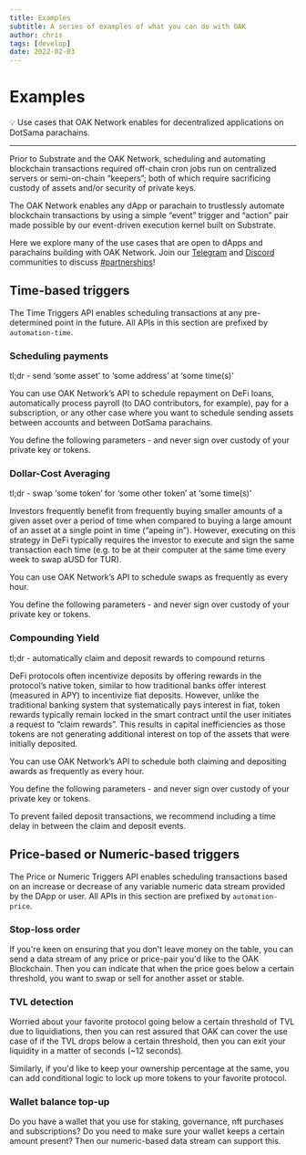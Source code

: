 ```yaml
---
title: Examples
subtitle: A series of examples of what you can do with OAK
author: chris
tags: [develop]
date: 2022-02-03
---
```


# Examples

💡 Use cases that OAK Network enables for decentralized applications on DotSama parachains.

---

Prior to Substrate and the OAK Network, scheduling and automating blockchain transactions required off-chain cron jobs run on centralized servers or semi-on-chain “keepers”; both of which require sacrificing custody of assets and/or security of private keys.

The OAK Network enables any dApp or parachain to trustlessly automate blockchain transactions by using a simple “event” trigger and “action” pair made possible by our event-driven execution kernel built on Substrate.

Here we explore many of the use cases that are open to dApps and parachains building with OAK Network. Join our [Telegram](https://t.me/OAKNetworkCommunity) and [Discord](https://discord.gg/UaqqV6wE) communities to discuss [#partnerships](https://discord.gg/uTcmAWFY)! 

## Time-based triggers

The Time Triggers API enables scheduling transactions at any pre-determined point in the future. All APIs in this section are prefixed by `automation-time`.

### Scheduling payments

tl;dr - send ‘some asset’ to ‘some address’ at ‘some time(s)’

You can use OAK Network’s API to schedule repayment on DeFi loans, automatically process payroll (to DAO contributors, for example), pay for a subscription, or any other case where you want to schedule sending assets between accounts and between DotSama parachains.

You define the following parameters - and never sign over custody of your private key or tokens. 

### Dollar-Cost Averaging

tl;dr - swap ‘some token’ for ‘some other token’ at ‘some time(s)’

Investors frequently benefit from frequently buying smaller amounts of a given asset over a period of time when compared to buying a large amount of an asset at a single point in time (“apeing in”). However, executing on this strategy in DeFi typically requires the investor to execute and sign the same transaction each time (e.g. to be at their computer at the same time every week to swap aUSD for TUR).

You can use OAK Network’s API to schedule swaps as frequently as every hour.

You define the following parameters - and never sign over custody of your private key or tokens. 

### Compounding Yield

tl;dr - automatically claim and deposit rewards to compound returns

DeFi protocols often incentivize deposits by offering rewards in the protocol’s native token, similar to how traditional banks offer interest (measured in APY) to incentivize fiat deposits. However, unlike the traditional banking system that systematically pays interest in fiat, token rewards typically remain locked in the smart contract until the user initiates a request to “claim rewards”. This results in capital inefficiencies as those tokens are not generating additional interest on top of the assets that were initially deposited. 

You can use OAK Network’s API to schedule both claiming and depositing awards as frequently as every hour. 

You define the following parameters - and never sign over custody of your private key or tokens. 

To prevent failed deposit transactions, we recommend including a time delay in between the claim and deposit events. 

## Price-based or Numeric-based triggers

The Price or Numeric Triggers API enables scheduling transactions based on an increase or decrease of any variable numeric data stream provided by the DApp or user. All APIs in this section are prefixed by `automation-price`.

### Stop-loss order

If you're keen on ensuring that you don't leave money on the table, you can send a data stream of any price or price-pair you'd like to the OAK Blockchain. Then you can indicate that when the price goes below a certain threshold, you want to swap or sell for another asset or stable.

### TVL detection

Worried about your favorite protocol going below a certain threshold of TVL due to liquidiations, then you can rest assured that OAK can cover the use case of if the TVL drops below a certain threshold, then you can exit your liquidity in a matter of seconds (~12 seconds).

Similarly, if you'd like to keep your ownership percentage at the same, you can add conditional logic to lock up more tokens to your favorite protocol.

### Wallet balance top-up

Do you have a wallet that you use for staking, governance, nft purchases and subscriptions? Do you need to make sure your wallet keeps a certain amount present? Then our numeric-based data stream can support this.
